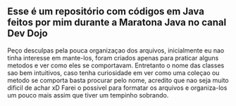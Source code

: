 ## Esse é um repositório com códigos em Java feitos por mim durante a Maratona Java no canal Dev Dojo
Peço desculpas pela pouca organizaçao dos arquivos, inicialmente eu nao tinha interesse em mante-los, foram criados apenas para praticar alguns metodos e ver como eles se comportavam.
Entretanto o nome das classes sao bem intuitivos, caso tenha curiosidade em ver como uma coleçao ou metodo se comporta basta procurar pelo nome, acredito que nao seja muito dificil de achar xD
Farei o possivel para formatar os arquivos e organiza-los um pouco mais assim que tiver um tempinho sobrando.
